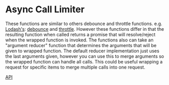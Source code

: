 # Async Call Limiter

These functions are similar to others debounce and throttle functions. e.g. [Lodash's](https://lodash.com): [debounce](https://lodash.com/docs/4.17.15#debounce) and [throttle](https://lodash.com/docs/4.17.15#throttle).
However these functions differ in that the resulting function when called returns a promise that will resolve/reject when the wrapped function is invoked. The functions also can take an "argument reducer" function that determines the arguments that will be given to wrapped function.
The default reducer implementation just uses the last arguments given, however you can use this to merge arguments so the wrapped function can handle all calls. This could be useful wrapping a request for specific items to merge multiple calls into one request.

[API](api/)
